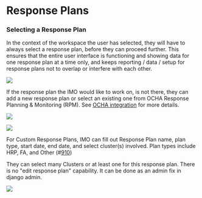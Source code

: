 # Response Plans

### Selecting a Response Plan

In the context of the workspace the user has selected, they will have to always select a response plan, before they can proceed further. This ensures that the entire user interface is functioning and showing data for one response plan at a time only, and keeps reporting / data / setup for response plans not to overlap or interfere with each other.

![](../../.gitbook/assets/screen-shot-2018-02-14-at-11.58.58-am.png)

If the response plan the IMO would like to work on, is not there, they can add a new response plan or select an existing one from OCHA Response Planning & Monitoring \(RPM\). See [OCHA integration](ocha-integration.md) for more details.

![](https://blobscdn.gitbook.com/v0/b/gitbook-28427.appspot.com/o/assets%2F-KzwqgC7O0kW5EDlHvvK%2F-L5KvdeY883ZOwpUJtKI%2F-L5KwDPgZ58RnxKKRS7K%2FScreen%20Shot%202018-02-14%20at%2012.10.41%20PM.png?alt=media&token=a735e5b5-8fc2-4921-97e0-28bc78f9903f)



![](../../.gitbook/assets/screen-shot-2018-03-12-at-11.14.30-am.png)

For Custom Response Plans, IMO can fill out Response Plan name, plan type, start date, end date, and select cluster\(s\) involved. Plan types include HRP, FA, and Other \(\#[910](https://github.com/unicef/etools-partner-reporting-portal/issues/910)\)

They can select many Clusters or at least one for this response plan. There is no "edit response plan" capability. It can be done as an admin fix in django admin.  


![](../../.gitbook/assets/screen-shot-2018-02-14-at-12.12.50-pm.png)



